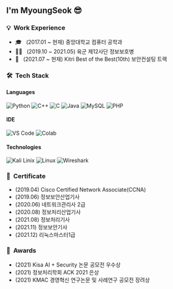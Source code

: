 <h2> I'm MyoungSeok 😎</h2>

<h3> 💡 &nbsp;Work Experience </h3>

- 🎓 &nbsp; (2017.01 ~ 현재) 중앙대학교 컴퓨터 공학과
- 👨‍💻 &nbsp; (2019.10 ~ 2021.05) 육군 제12사단 정보보호병
- 🌱 &nbsp; (2021.07 ~ 현재) Kitri Best of the Best(10th) 보안컨설팅 트랙

<h3> 🛠 &nbsp;Tech Stack</h3>


#### Languages
  ![Python](https://img.shields.io/badge/-Python-00498c?style=for-the-badge&logo=Python&logoColor=white)
  ![C++](https://img.shields.io/badge/-C++-44649f?style=for-the-badge&logo=c%2b%2b&logoColor=white)
  ![C](https://img.shields.io/badge/-C-6c80b2?style=for-the-badge&logo=c&logoColor=white)
  ![Java](https://img.shields.io/badge/-Java-919ec5?style=for-the-badge&logo=java&logoColor=white)
  ![MySQL](https://img.shields.io/badge/-MySQL-b6bed8?style=for-the-badge&logo=MySQL&logoColor=white)
  ![PHP](https://img.shields.io/badge/-PHP-dadeeb?style=for-the-badge&logo=PHP&logoColor=white)
  
#### IDE
  ![VS Code](https://img.shields.io/badge/VSCode-blue.svg?logo=visual-studio-code)
  ![Colab](https://img.shields.io/badge/Google%20Colab-orange.svg?logo=google%20colab)
  
#### Technologies
  ![Kali Linix](https://img.shields.io/badge/-Kali%20Linux-000?logo=Kali%20Linux&labelColor=ffffff)
  ![Linux](https://img.shields.io/badge/-Linux-000?logo=Linux&labelColor=ffffff&logoColor=red)
  ![Wireshark](https://img.shields.io/badge/-Wireshark-000?&logo=wireshark&logoColor=blue&labelColor=ffffff)

<h3> 📜 &nbsp;Certificate</h3>

- (2019.04) Cisco Certified Network Associate(CCNA)<br>
- (2019.06) 정보보안산업기사<br>
- (2020.06) 네트워크관리사 2급<br>
- (2020.08) 정보처리산업기사<br>
- (2021.08) 정보처리기사<br>
- (2021.11) 정보보안기사<br>
- (2021.12) 리눅스마스터1급<br>

<h3> 🏅 &nbsp;Awards</h3>

- (2021) Kisa AI + Security 논문 공모전 우수상 
- (2021) 정보처리학회 ACK 2021 은상 
- (2021) KMAC 경영혁신 연구논문 및 사례연구 공모전 장려상


<a data-theme="light" data-layers="1,2,3,4" data-stack-embed="true" href="https://embed.stackshare.io/stacks/embed/57918da5ac5987a0370ff9b40b16b0"></a><script async src="https://cdn1.stackshare.io/javascripts/client-code.js" charset="utf-8"></script>
